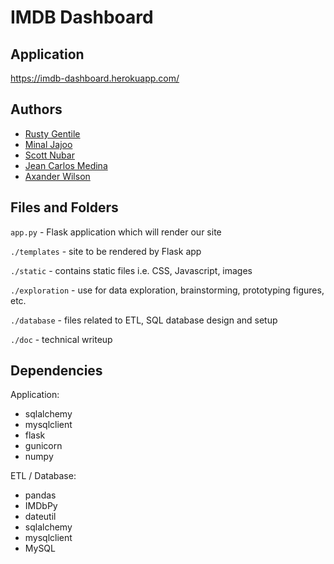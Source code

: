 # IMDB Dashboard

## Application

https://imdb-dashboard.herokuapp.com/

## Authors

* [Rusty Gentile](https://github.com/rustygentile)
* [Minal Jajoo](https://github.com/minaljajoo)
* [Scott Nubar](https://github.com/Rasbeartin)
* [Jean Carlos Medina](https://github.com/JCMedinaG)
* [Axander Wilson](https://github.com/AxanderW)

## Files and Folders

`app.py` - Flask application which will render our site

`./templates` - site to be rendered by Flask app

`./static` - contains static files i.e. CSS, Javascript, images

`./exploration` - use for data exploration, brainstorming, prototyping figures, etc.

`./database` - files related to ETL, SQL database design and setup

`./doc` - technical writeup

## Dependencies

Application:

* sqlalchemy
* mysqlclient
* flask
* gunicorn
* numpy

ETL / Database:

* pandas
* IMDbPy
* dateutil
* sqlalchemy
* mysqlclient
* MySQL 
